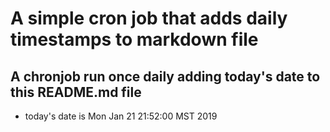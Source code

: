 A simple cron job that adds daily timestamps to markdown file
============================================================
## A chronjob run once daily adding today's date to this README.md file
* today's date is Mon Jan 21 21:52:00 MST 2019
